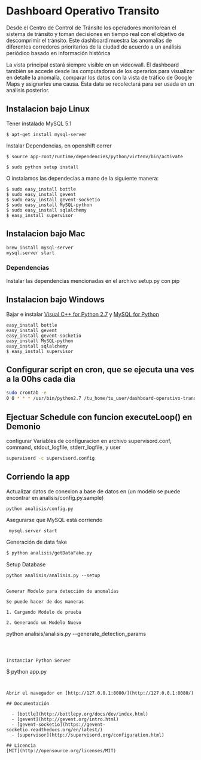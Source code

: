 # Dashboard Operativo Transito

Desde el Centro de Control de Tránsito los operadores monitorean el sistema de tránsito y toman decisiones en tiempo real con el objetivo de descomprimir el tránsito.
Este dashboard muestra las anomalías de diferentes corredores prioritarios de la ciudad de acuerdo a un análisis periódico basado en información histórica

La vista principal estará siempre visible en un videowall.
El dashboard también se accede desde las computadoras de los operarios para visualizar en detalle la anomalía, comparar los datos con la vista de tráfico de Google Maps y asignarles una causa. Esta data se recolectará para ser usada en un análisis posterior.

## Instalacion bajo Linux

Tener instalado MySQL 5.1
```
$ apt-get install mysql-server
```
Instalar Dependencias, en openshift correr
```
$ source app-root/runtime/dependencies/python/virtenv/bin/activate
```
```
$ sudo python setup install
```
O instalamos las dependecias a mano de la siguiente manera:
```
$ sudo easy_install bottle
$ sudo easy_install gevent
$ sudo easy_install gevent-socketio
$ sudo easy_install MySQL-python
$ sudo easy_install sqlalchemy
$ easy_install supervisor
```

## Instalacion bajo Mac
```
brew install mysql-server
mysql.server start
```

### Dependencias
Instalar las dependencias mencionadas en el archivo setup.py con pip


## Instalacion bajo Windows
Bajar e instalar [Visual C++ for Python 2.7](http://download.microsoft.com/download/7/9/6/796EF2E4-801B-4FC4-AB28-B59FBF6D907B/VCForPython27.msi) y [MySQL for Python](https://github.com/farcepest/MySQLdb1)

```
easy_install bottle
easy_install gevent
easy_install gevent-socketio
easy_install MySQL-python
easy_install sqlalchemy
$ easy_install supervisor
```
## Configurar script en cron, que se ejecuta una ves a la 00hs cada dia
```sh
sudo crontab -e
0 0 * * * /usr/bin/python2.7 /tu_home/tu_user/dashboard-operativo-transito/analisis/dailyUpdate.py
```
## Ejectuar Schedule con funcion executeLoop() en Demonio
configurar Variables de configuracion en archivo supervisord.conf,  command, stdout_logfile, stderr_logfile, y user
```sh
supervisord -c supervisord.config
```
## Corriendo la app
Actualizar datos de conexion a base de datos en (un modelo se puede encontrar en analisis/config.py.sample)

```
python analisis/config.py
```

Asegurarse que MySQL está corriendo
```
 mysql.server start
 ```

Generación de data fake

```sh
$ python analisis/getDataFake.py
```

Setup Database
```
python analisis/analisis.py --setup


Generar Modelo para detección de anomalías

Se puede hacer de dos maneras

1. Cargando Modelo de prueba

2. Generando un Modelo Nuevo
```
python analisis/analisis.py --generate_detection_params
```



Instanciar Python Server
```
$ python app.py
```


Abrir el navegador en [http://127.0.0.1:8080/](http://127.0.0.1:8080/)

## Documentación 

  - [bottle](http://bottlepy.org/docs/dev/index.html)
  - [gevent](http://gevent.org/intro.html)
  - [gevent-socketio](https://gevent-socketio.readthedocs.org/en/latest/)
  - [supervisor](http://supervisord.org/configuration.html)

## Licencia
[MIT](http://opensource.org/licenses/MIT)